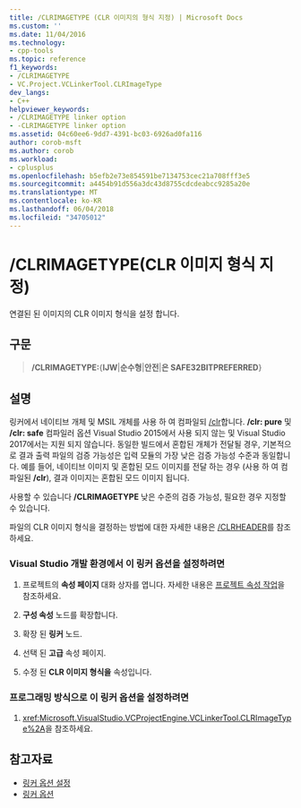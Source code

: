 ```yaml
---
title: /CLRIMAGETYPE (CLR 이미지의 형식 지정) | Microsoft Docs
ms.custom: ''
ms.date: 11/04/2016
ms.technology:
- cpp-tools
ms.topic: reference
f1_keywords:
- /CLRIMAGETYPE
- VC.Project.VCLinkerTool.CLRImageType
dev_langs:
- C++
helpviewer_keywords:
- /CLRIMAGETYPE linker option
- -CLRIMAGETYPE linker option
ms.assetid: 04c60ee6-9dd7-4391-bc03-6926ad0fa116
author: corob-msft
ms.author: corob
ms.workload:
- cplusplus
ms.openlocfilehash: b5efb2e73e854591be7134753cec21a708fff3e5
ms.sourcegitcommit: a4454b91d556a3dc43d8755cdcdeabcc9285a20e
ms.translationtype: MT
ms.contentlocale: ko-KR
ms.lasthandoff: 06/04/2018
ms.locfileid: "34705012"
---
```

# <a name="clrimagetype-specify-type-of-clr-image"></a>/CLRIMAGETYPE(CLR 이미지 형식 지정)

연결된 된 이미지의 CLR 이미지 형식을 설정 합니다.

## <a name="syntax"></a>구문

> **/CLRIMAGETYPE:**{**IJW**|**순수형**|**안전**|**은 SAFE32BITPREFERRED**}

## <a name="remarks"></a>설명

링커에서 네이티브 개체 및 MSIL 개체를 사용 하 여 컴파일되 [/clr](../../build/reference/clr-common-language-runtime-compilation.md)합니다. **/clr: pure** 및 **/clr: safe** 컴파일러 옵션 Visual Studio 2015에서 사용 되지 않는 및 Visual Studio 2017에서는 지원 되지 않습니다. 동일한 빌드에서 혼합된 개체가 전달될 경우, 기본적으로 결과 출력 파일의 검증 가능성은 입력 모듈의 가장 낮은 검증 가능성 수준과 동일합니다. 예를 들어, 네이티브 이미지 및 혼합된 모드 이미지를 전달 하는 경우 (사용 하 여 컴파일된 **/clr**), 결과 이미지는 혼합된 모드 이미지 됩니다.

사용할 수 있습니다 **/CLRIMAGETYPE** 낮은 수준의 검증 가능성, 필요한 경우 지정할 수 있습니다.

파일의 CLR 이미지 형식을 결정하는 방법에 대한 자세한 내용은 [/CLRHEADER](../../build/reference/clrheader.md)를 참조하세요.

### <a name="to-set-this-linker-option-in-the-visual-studio-development-environment"></a>Visual Studio 개발 환경에서 이 링커 옵션을 설정하려면

1. 프로젝트의 **속성 페이지** 대화 상자를 엽니다. 자세한 내용은 [프로젝트 속성 작업](../../ide/working-with-project-properties.md)을 참조하세요.

1. **구성 속성** 노드를 확장합니다.

1. 확장 된 **링커** 노드.

1. 선택 된 **고급** 속성 페이지.

1. 수정 된 **CLR 이미지 형식을** 속성입니다.

### <a name="to-set-this-linker-option-programmatically"></a>프로그래밍 방식으로 이 링커 옵션을 설정하려면

1. <xref:Microsoft.VisualStudio.VCProjectEngine.VCLinkerTool.CLRImageType%2A>을 참조하세요.

## <a name="see-also"></a>참고자료

- [링커 옵션 설정](../../build/reference/setting-linker-options.md)
- [링커 옵션](../../build/reference/linker-options.md)

